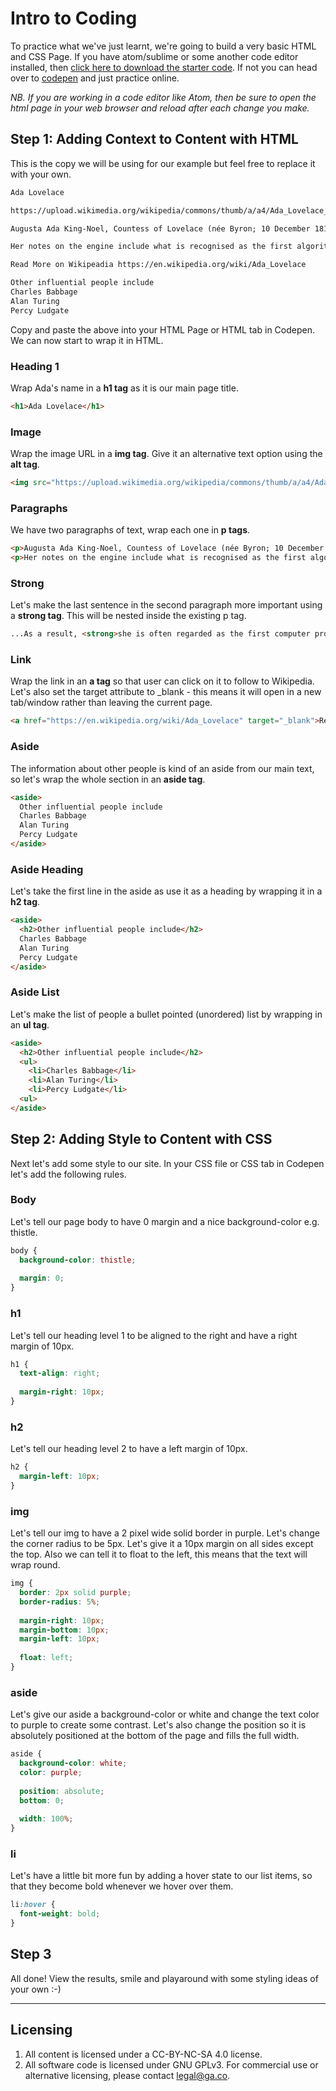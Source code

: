 # Intro to Coding
To practice what we've just learnt, we're going to build a very basic HTML and CSS Page. If you have atom/sublime or some another code editor installed, then [click here to download the starter code](https://github.com/wdi-sg/intro-to-coding/archive/master.zip). If not you can head over to [codepen](http://codepen.io/pen) and just practice online.

_NB. If you are working in a code editor like Atom, then be sure to open the html page in your web browser and reload after each change you make._

## Step 1: Adding Context to Content with HTML
This is the copy we will be using for our example but feel free to replace it with your own.
```txt
Ada Lovelace

https://upload.wikimedia.org/wikipedia/commons/thumb/a/a4/Ada_Lovelace_portrait.jpg/220px-Ada_Lovelace_portrait.jpg" alt="image desc

Augusta Ada King-Noel, Countess of Lovelace (née Byron; 10 December 1815 – 27 November 1852) was an English mathematician and writer, chiefly known for her work on Charles Babbage's early mechanical general-purpose computer, the Analytical Engine. 

Her notes on the engine include what is recognised as the first algorithm intended to be carried out by a machine. As a result, she is often regarded as the first computer programmer.

Read More on Wikipeadia https://en.wikipedia.org/wiki/Ada_Lovelace

Other influential people include
Charles Babbage
Alan Turing
Percy Ludgate
```

Copy and paste the above into your HTML Page or HTML tab in Codepen. We can now start to wrap it in HTML.

### Heading 1

Wrap Ada's name in a __h1 tag__ as it is our main page title.
```html
<h1>Ada Lovelace</h1>
```

### Image
Wrap the image URL in a __img tag__. Give it an alternative text option using the __alt tag__.
```html
<img src="https://upload.wikimedia.org/wikipedia/commons/thumb/a/a4/Ada_Lovelace_portrait.jpg/220px-Ada_Lovelace_portrait.jpg" alt="Ada Lovelace">
```

### Paragraphs
We have two paragraphs of text, wrap each one in __p tags__.
```html
<p>Augusta Ada King-Noel, Countess of Lovelace (née Byron; 10 December 1815 – 27 November 1852) was an English mathematician and writer, chiefly known for her work on Charles Babbage's early mechanical general-purpose computer, the Analytical Engine.</p>
<p>Her notes on the engine include what is recognised as the first algorithm intended to be carried out by a machine. As a result, she is often regarded as the first computer programmer.</p>
```

### Strong
Let's make the last sentence in the second paragraph more important using a __strong tag__. This will be nested inside the existing p tag.
```html
...As a result, <strong>she is often regarded as the first computer programmer.</strong></p>
```

### Link
Wrap the link in an __a tag__ so that user can click on it to follow to Wikipedia. Let's also set the target attribute to _blank - this means it will open in a new tab/window rather than leaving the current page.
```html
<a href="https://en.wikipedia.org/wiki/Ada_Lovelace" target="_blank">Read More on Wikipedia</a>
```

### Aside
The information about other people is kind of an aside from our main text, so let's wrap the whole section in an __aside tag__. 

```html
<aside>
  Other influential people include
  Charles Babbage
  Alan Turing
  Percy Ludgate
</aside>
```

### Aside Heading
Let's take the first line in the aside as use it as a heading by wrapping it in a __h2 tag__. 
```html
<aside>
  <h2>Other influential people include</h2>
  Charles Babbage
  Alan Turing
  Percy Ludgate
</aside>
```
### Aside List
Let's make the list of people a bullet pointed (unordered) list by wrapping in an __ul tag__. 
```html
<aside>
  <h2>Other influential people include</h2>
  <ul>
    <li>Charles Babbage</li>
    <li>Alan Turing</li>
    <li>Percy Ludgate</li>
  <ul>
</aside>
```

## Step 2: Adding Style to Content with CSS
Next let's add some style to our site. In your CSS file or CSS tab in Codepen let's add the following rules. 

### Body
Let's tell our page body to have 0 margin and a nice background-color e.g. thistle.
```css
body {
  background-color: thistle;
  
  margin: 0;
}
```

### h1
Let's tell our heading level 1 to be aligned to the right and have a right margin of 10px.
```css
h1 {
  text-align: right;
  
  margin-right: 10px;
}
```

### h2
Let's tell our heading level 2 to have a left margin of 10px.
```css
h2 {
  margin-left: 10px;
}
```

### img
Let's tell our img to have a 2 pixel wide solid border in purple. Let's change the corner radius to be 5px. Let's give it a 10px margin on all sides except the top. Also we can tell it to float to the left, this means that the text will wrap round.
```css
img {
  border: 2px solid purple;
  border-radius: 5%;
  
  margin-right: 10px;
  margin-bottom: 10px;
  margin-left: 10px;
  
  float: left;
}
```

### aside
Let's give our aside a background-color or white and change the text color to purple to create some contrast. Let's also change the position so it is absolutely positioned at the bottom of the page and fills the full width.

```css
aside {
  background-color: white;
  color: purple;
  
  position: absolute;
  bottom: 0;
  
  width: 100%;
}
```

### li
Let's have a little bit more fun by adding a hover state to our list items, so that they become bold whenever we hover over them.
```css
li:hover {
  font-weight: bold;
}
```

## Step 3
All done! View the results, smile and playaround with some styling ideas of your own :-) 

---

## Licensing
1. All content is licensed under a CC-BY-NC-SA 4.0 license.
2. All software code is licensed under GNU GPLv3. For commercial use or alternative licensing, please contact legal@ga.co.
